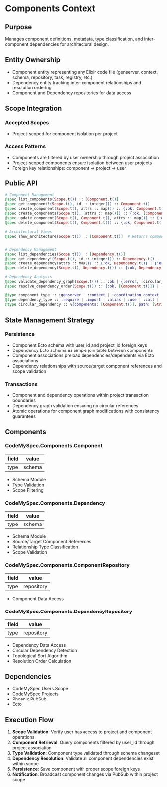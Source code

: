 # Components Context

## Purpose
Manages component definitions, metadata, type classification, and inter-component dependencies for architectural design.

## Entity Ownership
- Component entity representing any Elixir code file (genserver, context, schema, repository, task, registry, etc.)
- Dependency entity tracking inter-component relationships and resolution ordering
- Component and Dependency repositories for data access

## Scope Integration
### Accepted Scopes
- Project-scoped for component isolation per project

### Access Patterns
- Components are filtered by user ownership through project association
- Project-scoped components ensure isolation between user projects
- Foreign key relationships: component -> project -> user

## Public API
```elixir
# Component Management
@spec list_components(Scope.t()) :: [Component.t()]
@spec get_component!(Scope.t(), id :: integer()) :: Component.t()
@spec create_component(Scope.t(), attrs :: map()) :: {:ok, Component.t()} | {:error, Changeset.t()}
@spec create_components(Scope.t(), [attrs :: map()]) :: {:ok, [Component.t()]} | {:error, Changeset.t()}
@spec update_component(Scope.t(), Component.t(), attrs :: map()) :: {:ok, Component.t()} | {:error, Changeset.t()}
@spec delete_component(Scope.t(), Component.t()) :: {:ok, Component.t()} | {:error, Changeset.t()}

# Architectural Views
@spec show_architecture(Scope.t()) :: [Component.t()]  # Returns components with stories and dependencies recursively preloaded


# Dependency Management
@spec list_dependencies(Scope.t()) :: [Dependency.t()]
@spec get_dependency!(Scope.t(), id :: integer()) :: Dependency.t()
@spec create_dependency(attrs :: map()) :: {:ok, Dependency.t()} | {:error, Changeset.t()}
@spec delete_dependency(Scope.t(), Dependency.t()) :: {:ok, Dependency.t()} | {:error, Changeset.t()}

# Dependency Analysis
@spec validate_dependency_graph(Scope.t()) :: :ok | {:error, [circular_dependency()]}
@spec resolve_dependency_order(Scope.t()) :: {:ok, [Component.t()]} | {:error, :circular_dependencies}

@type component_type :: :genserver | :context | :coordination_context | :schema | :repository | :task | :registry | :other
@type dependency_type :: :require | :import | :alias | :use | :call | :other
@type circular_dependency :: %{components: [Component.t()], path: [String.t()]}
```

## State Management Strategy
### Persistence
- Component Ecto schema with user_id and project_id foreign keys
- Dependency Ecto schema as simple join table between components
- Component associations preload dependencies/dependents via Ecto associations
- Dependency relationships with source/target component references and scope validation

### Transactions
- Component and dependency operations within project transaction boundaries
- Dependency graph validation ensuring no circular references
- Atomic operations for component graph modifications with consistency guarantees

## Components

### CodeMySpec.Components.Component

| field | value  |
| ----- | ------ |
| type  | schema |

- Schema Module
- Type Validation
- Scope Filtering

### CodeMySpec.Components.Dependency

| field | value  |
| ----- | ------ |
| type  | schema |

- Schema Module
- Source/Target Component References
- Relationship Type Classification
- Scope Validation

### CodeMySpec.Components.ComponentRepository

| field | value      |
| ----- | ---------- |
| type  | repository |

- Component Data Access
 
### CodeMySpec.Components.DependencyRepository

| field | value      |
| ----- | ---------- |
| type  | repository |

- Dependency Data Access
- Circular Dependency Detection
- Topological Sort Algorithm
- Resolution Order Calculation

## Dependencies

- CodeMySpec.Users.Scope
- CodeMySpec.Projects
- Phoenix.PubSub
- Ecto

## Execution Flow
1. **Scope Validation**: Verify user has access to project and component operations
2. **Component Retrieval**: Query components filtered by user_id through project association
3. **Type Validation**: Component type validated through schema changeset
4. **Dependency Resolution**: Validate all component dependencies exist within scope
5. **Persistence**: Save component with proper scope foreign keys
6. **Notification**: Broadcast component changes via PubSub within project scope